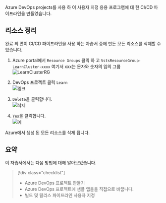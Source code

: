 Azure DevOps projects를 사용 하 여 사용자 지정 응용 프로그램에 대 한 CI/CD 파이프라인을 만들었습니다. 

## <a name="clean-up-resources"></a>리소스 정리

완료 되 면이 CI/CD 파이프라인을 사용 하는 자습서 중에 만든 모든 리소스를 삭제할 수 있습니다.

1. Azure portal에서 `Resource Groups` 클릭 하 고 `VstsResourceGroup-LearnCluster-xxxx` 여기서 xxx는 문자와 숫자의 임의 그룹  
![LearnClusterRG](../media-drafts/4-learnclusterrg.png)

2. DevOps 프로젝트 클릭 `Learn`  
![링크](../media-drafts/4-learnlink.png)

3. `Delete`을 클릭합니다.  
![삭제](../media-drafts/4-deleteproj.png)

4. `Yes`을 클릭합니다.  
![예](../media-drafts/4-yes.png)

Azure에서 생성 된 모든 리소스를 삭제 됩니다.

## <a name="summary"></a>요약

이 자습서에서는 다음 방법에 대해 알아보았습니다.
> [!div class="checklist"]
> * Azure DevOps 프로젝트 만들기
> * Azure DevOps 프로젝트에 샘플 앱을을 직접으로 바꿉니다.
> * 빌드 및 릴리스 파이프라인 사용자 지정
